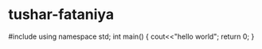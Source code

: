 # tushar-fataniya
#include <iostream>
using namespace std;
int main()
{
    cout<<"hello world";
    return 0;
}
